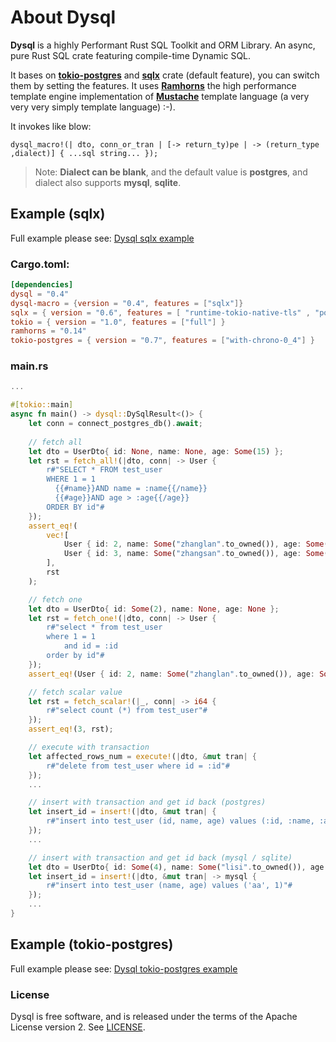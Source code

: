 # About Dysql

**Dysql** is a highly Performant Rust SQL Toolkit and ORM Library. An async, pure Rust SQL crate featuring compile-time Dynamic SQL.

It bases on [**tokio-postgres**](https://github.com/sfackler/rust-postgres) and [**sqlx**](https://github.com/launchbadge/sqlx) crate (default feature), you can switch them by setting the features. 
It uses [**Ramhorns**](https://github.com/maciejhirsz/ramhorns) the high performance template engine implementation of [**Mustache**](https://mustache.github.io/) template language (a very very very simply template language) :-).

It invokes like blow:
```(
dysql_macro!(| dto, conn_or_tran | [-> return_ty)pe | -> (return_type ,dialect)] { ...sql string... });
```
> Note: **Dialect can be blank**, and the default value is **postgres**, and dialect also supports  **mysql**, **sqlite**.

## Example (sqlx)
Full example please see: [Dysql sqlx example](https://github.com/evanzp0/dysql-project/tree/main/examples/with_sqlx)

### Cargo.toml:
```toml
[dependencies]
dysql = "0.4"
dysql-macro = {version = "0.4", features = ["sqlx"]}
sqlx = { version = "0.6", features = [ "runtime-tokio-native-tls" , "postgres" ] }
tokio = { version = "1.0", features = ["full"] }
ramhorns = "0.14"
tokio-postgres = { version = "0.7", features = ["with-chrono-0_4"] }
```

### main.rs
```rust
...

#[tokio::main]
async fn main() -> dysql::DySqlResult<()> {
    let conn = connect_postgres_db().await;
    
    // fetch all
    let dto = UserDto{ id: None, name: None, age: Some(15) };
    let rst = fetch_all!(|dto, conn| -> User {
        r#"SELECT * FROM test_user 
        WHERE 1 = 1
          {{#name}}AND name = :name{{/name}}
          {{#age}}AND age > :age{{/age}}
        ORDER BY id"#
    });
    assert_eq!(
        vec![
            User { id: 2, name: Some("zhanglan".to_owned()), age: Some(21) }, 
            User { id: 3, name: Some("zhangsan".to_owned()), age: Some(35) }
        ], 
        rst
    );

    // fetch one
    let dto = UserDto{ id: Some(2), name: None, age: None };
    let rst = fetch_one!(|dto, conn| -> User {
        r#"select * from test_user 
        where 1 = 1
            and id = :id
        order by id"#
    });
    assert_eq!(User { id: 2, name: Some("zhanglan".to_owned()), age: Some(21) }, rst);

    // fetch scalar value
    let rst = fetch_scalar!(|_, conn| -> i64 {
        r#"select count (*) from test_user"#
    });
    assert_eq!(3, rst);

    // execute with transaction
    let affected_rows_num = execute!(|dto, &mut tran| {
        r#"delete from test_user where id = :id"#
    });
    ...

    // insert with transaction and get id back (postgres)
    let insert_id = insert!(|dto, &mut tran| {
        r#"insert into test_user (id, name, age) values (:id, :name, :age) returning id"#
    });
    ...

    // insert with transaction and get id back (mysql / sqlite)
    let dto = UserDto{ id: Some(4), name: Some("lisi".to_owned()), age: Some(50) };
    let insert_id = insert!(|dto, &mut tran| -> mysql {
        r#"insert into test_user (name, age) values ('aa', 1)"#
    });
    ...
}
```

## Example (tokio-postgres)
Full example please see: [Dysql tokio-postgres example](https://github.com/evanzp0/dysql-project/tree/main/examples/with_tokio_postgres)

### License

Dysql is free software, and is released under the terms of the Apache License version 2. See [LICENSE](LICENSE).
